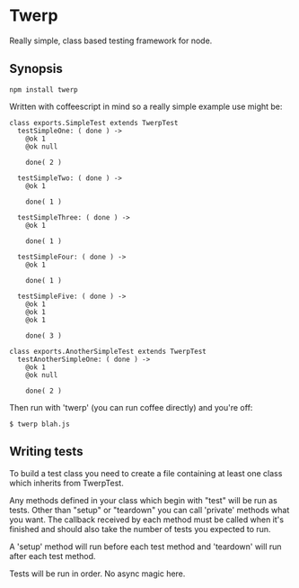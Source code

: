 # Twerp

Really simple, class based testing framework for node.

## Synopsis

    npm install twerp

Written with coffeescript in mind so a really simple example use might
be:

    class exports.SimpleTest extends TwerpTest
      testSimpleOne: ( done ) ->
        @ok 1
        @ok null

        done( 2 )

      testSimpleTwo: ( done ) ->
        @ok 1

        done( 1 )

      testSimpleThree: ( done ) ->
        @ok 1

        done( 1 )

      testSimpleFour: ( done ) ->
        @ok 1

        done( 1 )

      testSimpleFive: ( done ) ->
        @ok 1
        @ok 1
        @ok 1

        done( 3 )

    class exports.AnotherSimpleTest extends TwerpTest
      testAnotherSimpleOne: ( done ) ->
        @ok 1
        @ok null

        done( 2 )


Then run with 'twerp' (you can run coffee directly) and you're off:

    $ twerp blah.js

## Writing tests

To build a test class you need to create a file containing at least
one class which inherits from TwerpTest.

Any methods defined in your class which begin with "test" will be run
as tests. Other than "setup" or "teardown" you can call 'private'
methods what you want. The callback received by each method must be
called when it's finished and should also take the number of tests you
expected to run.

A 'setup' method will run before each test method and 'teardown' will
run after each test method.

Tests will be run in order. No async magic here.
